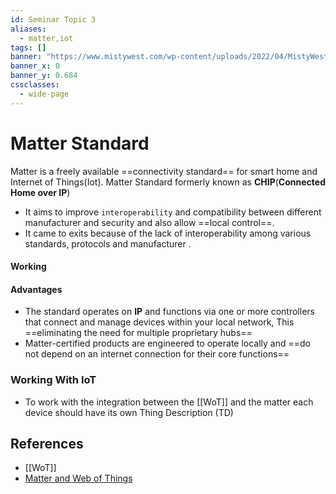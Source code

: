 ```yaml
---
id: Seminar Topic 3
aliases:
  - matter,iot
tags: []
banner: "https://www.mistywest.com/wp-content/uploads/2022/04/MistyWest_Matter_Smart-Home-KeyMedia-01-1.png"
banner_x: 0
banner_y: 0.684
cssclasses:
  - wide-page
---
```


# Matter Standard

Matter is a freely available ==connectivity standard== for smart home and Internet of Things(Iot). Matter Standard formerly known as **CHIP**(**Connected Home over IP**)

- It aims to improve `interoperability` and compatibility between different manufacturer and security and also allow ==local control==.
- It came to exits because of the lack of interoperability among various standards, protocols and manufacturer .

#### Working

#### Advantages

- The standard operates on **IP** and functions via one or more controllers that connect and manage devices within your local network, This ==eliminating the need for multiple proprietary hubs==
- Matter-certified products are engineered to operate locally and ==do not depend on an internet connection for their core functions==

### Working With IoT

- To work with the integration between the [[WoT]] and the matter each
  device should have its own Thing Description (TD)

## References

- [[WoT]]
- [Matter and Web of Things](https://www.auto.tuwien.ac.at/bib/pdf_TR/TR0216.pdf)
